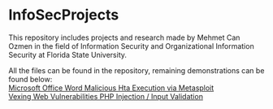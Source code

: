 # InfoSecProjects

This repository includes projects and research made by Mehmet Can Ozmen in the field of Information Security and Organizational Information Security at Florida State University.

All the files can be found in the repository, remaining demonstrations can be found below: <br>
[Microsoft Office Word Malicious Hta Execution via Metasploit]([https://www.youtube.com/watch?v=FVEBPfRYtP8])  <br>
[Vexing Web Vulnerabilities PHP Injection / Input Validation]([https://www.youtube.com/watch?v=pUQPfpLNFxI])
